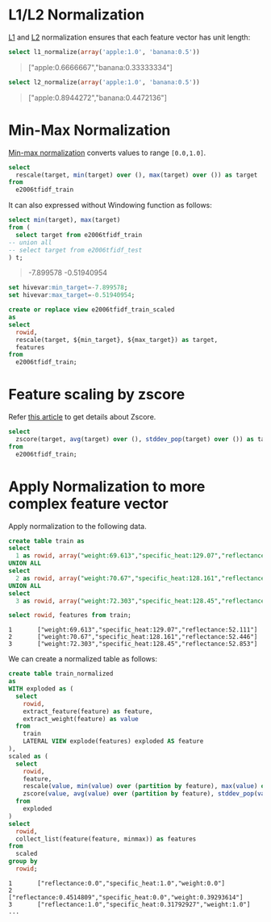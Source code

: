<!--
  Licensed to the Apache Software Foundation (ASF) under one
  or more contributor license agreements.  See the NOTICE file
  distributed with this work for additional information
  regarding copyright ownership.  The ASF licenses this file
  to you under the Apache License, Version 2.0 (the
  "License"); you may not use this file except in compliance
  with the License.  You may obtain a copy of the License at

    http://www.apache.org/licenses/LICENSE-2.0

  Unless required by applicable law or agreed to in writing,
  software distributed under the License is distributed on an
  "AS IS" BASIS, WITHOUT WARRANTIES OR CONDITIONS OF ANY
  KIND, either express or implied.  See the License for the
  specific language governing permissions and limitations
  under the License.
-->

<!-- toc -->

# L1/L2 Normalization

[L1](http://mathworld.wolfram.com/L1-Norm.html) and [L2](http://mathworld.wolfram.com/L2-Norm.html) normalization ensures that each feature vector has unit length:

```sql
select l1_normalize(array('apple:1.0', 'banana:0.5'))
```

> ["apple:0.6666667","banana:0.33333334"]

```sql
select l2_normalize(array('apple:1.0', 'banana:0.5'))
```

> ["apple:0.8944272","banana:0.4472136"]

# Min-Max Normalization

[Min-max normalization](https://en.wikipedia.org/wiki/Feature_scaling#Rescaling) converts values to range `[0.0,1.0]`.

```sql
select 
  rescale(target, min(target) over (), max(target) over ()) as target
from
  e2006tfidf_train
```

It can also expressed without Windowing function as follows:

```sql
select min(target), max(target)
from (
  select target from e2006tfidf_train 
-- union all
-- select target from e2006tfidf_test 
) t;
```

> -7.899578       -0.51940954

```sql
set hivevar:min_target=-7.899578;
set hivevar:max_target=-0.51940954;

create or replace view e2006tfidf_train_scaled 
as
select 
  rowid,
  rescale(target, ${min_target}, ${max_target}) as target, 
  features
from 
  e2006tfidf_train;
```

# Feature scaling by zscore

Refer [this article](https://en.wikipedia.org/wiki/Standard_score) to get details about Zscore.

```sql
select 
  zscore(target, avg(target) over (), stddev_pop(target) over ()) as target
from 
  e2006tfidf_train;
```

# Apply Normalization to more complex feature vector

Apply normalization to the following data.

```sql
create table train as 
select 
  1 as rowid, array("weight:69.613","specific_heat:129.07","reflectance:52.111") as features
UNION ALL
select 
  2 as rowid, array("weight:70.67","specific_heat:128.161","reflectance:52.446") as features
UNION ALL
select 
  3 as rowid, array("weight:72.303","specific_heat:128.45","reflectance:52.853") as features

select rowid, features from train;
```

```
1       ["weight:69.613","specific_heat:129.07","reflectance:52.111"]
2       ["weight:70.67","specific_heat:128.161","reflectance:52.446"]
3       ["weight:72.303","specific_heat:128.45","reflectance:52.853"]
```

We can create a normalized table as follows:

```sql
create table train_normalized
as
WITH exploded as (
  select 
    rowid, 
    extract_feature(feature) as feature,
    extract_weight(feature) as value
  from 
    train 
    LATERAL VIEW explode(features) exploded AS feature
), 
scaled as (
  select 
    rowid,
    feature,
    rescale(value, min(value) over (partition by feature), max(value) over (partition by feature)) as minmax,
    zscore(value, avg(value) over (partition by feature), stddev_pop(value) over (partition by feature)) as zscore
  from 
    exploded
)
select
  rowid,
  collect_list(feature(feature, minmax)) as features
from
  scaled
group by
  rowid;
```

```
1       ["reflectance:0.0","specific_heat:1.0","weight:0.0"]
2       ["reflectance:0.4514809","specific_heat:0.0","weight:0.39293614"]
3       ["reflectance:1.0","specific_heat:0.31792927","weight:1.0"]
...
```
